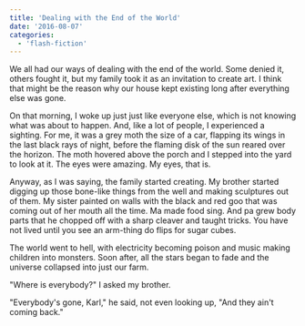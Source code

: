 ```yaml
---
title: 'Dealing with the End of the World'
date: '2016-08-07'
categories:
  - 'flash-fiction'
---
```


We all had our ways of dealing with the end of the world. Some denied it, others
fought it, but my family took it as an invitation to create art. I think that
might be the reason why our house kept existing long after everything else was
gone.

On that morning, I woke up just just like everyone else, which is not knowing
what was about to happen. And, like a lot of people, I experienced a sighting.
For me, it was a grey moth the size of a car, flapping its wings in the last
black rays of night, before the flaming disk of the sun reared over the horizon.
The moth hovered above the porch and I stepped into the yard to look at it. The
eyes were amazing. My eyes, that is.

Anyway, as I was saying, the family started creating. My brother started digging
up those bone-like things from the well and making sculptures out of them. My
sister painted on walls with the black and red goo that was coming out of her
mouth all the time. Ma made food sing. And pa grew body parts that he chopped
off with a sharp cleaver and taught tricks. You have not lived until you see an
arm-thing do flips for sugar cubes.

The world went to hell, with electricity becoming poison and music making
children into monsters. Soon after, all the stars began to fade and the universe
collapsed into just our farm.

"Where is everybody?" I asked my brother.

"Everybody's gone, Karl," he said, not even looking up, "And they ain't coming
back."
